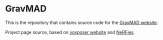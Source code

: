 # GravMAD

This is the repository that contains source code for the [GravMAD website](https://gravmad.github.io/).

Project page source, based on [voxposer website](https://voxposer.github.io/) and [NeRFies](https://nerfies.github.io/).
